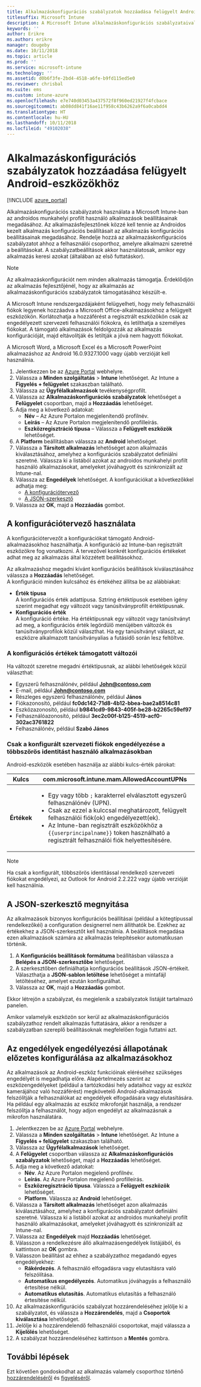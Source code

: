 ```yaml
---
title: Alkalmazáskonfigurációs szabályzatok hozzáadása felügyelt Android-eszközökhöz
titlesuffix: Microsoft Intune
description: A Microsoft Intune alkalmazáskonfigurációs szabályzataival beállításokat adhat meg a felhasználók által futtatott, androidos munkahelyi profilt használó alkalmazásokhoz.
keywords: ''
author: Erikre
ms.author: erikre
manager: dougeby
ms.date: 10/11/2018
ms.topic: article
ms.prod: ''
ms.service: microsoft-intune
ms.technology: ''
ms.assetid: d0b6f3fe-2bd4-4518-a6fe-b9fd115ed5e0
ms.reviewer: chrisbal
ms.suite: ems
ms.custom: intune-azure
ms.openlocfilehash: e7e740d03453a437572f8f960ed21927f4fcbace
ms.sourcegitcommit: ab08dd841f16ae11f958c43b6262a9f6a0cabdd4
ms.translationtype: HT
ms.contentlocale: hu-HU
ms.lasthandoff: 10/11/2018
ms.locfileid: "49102038"
---
```

# <a name="add-app-configuration-policies-for-managed-android-devices"></a>Alkalmazáskonfigurációs szabályzatok hozzáadása felügyelt Android-eszközökhöz

[!INCLUDE [azure_portal](./includes/azure_portal.md)]

Alkalmazáskonfigurációs szabályzatok használata a Microsoft Intune-ban az androidos munkahelyi profilt használó alkalmazások beállításainak megadásához. Az alkalmazásfejlesztőnek közzé kell tennie az Androidos kezelt alkalmazás konfigurációs beállításait az alkalmazás konfigurációs beállításainak megadásához. Rendelje hozzá az alkalmazáskonfigurációs szabályzatot ahhoz a felhasználói csoporthoz, amelyre alkalmazni szeretné a beállításokat.  A szabályzatbeállítások akkor használatosak, amikor egy alkalmazás keresi azokat (általában az első futtatáskor).

> [!Note]  
> Az alkalmazáskonfigurációt nem minden alkalmazás támogatja. Érdeklődjön az alkalmazás fejlesztőjénél, hogy az alkalmazás az alkalmazáskonfigurációs szabályzatok támogatásához készült-e.<p></p>
> A Microsoft Intune rendszergazdájaként felügyelheti, hogy mely felhasználói fiókok legyenek hozzáadva a Microsoft Office-alkalmazásokhoz a felügyelt eszközökön. Korlátozhatja a hozzáférést a regisztrált eszközökön csak az engedélyezett szervezeti felhasználói fiókokra, és letilthatja a személyes fiókokat. A támogató alkalmazások feldolgozzák az alkalmazás konfigurációját, majd eltávolítják és letiltják a jóvá nem hagyott fiókokat.<p></p>
> A Microsoft Word, a Microsoft Excel és a Microsoft PowerPoint alkalmazáshoz az Android 16.0.9327.1000 vagy újabb verzióját kell használnia.

1. Jelentkezzen be az [Azure Portal](https://portal.azure.com) webhelyre.
2. Válassza a **Minden szolgáltatás** > **Intune** lehetőséget. Az Intune a **Figyelés + felügyelet** szakaszban található.
3. Válassza az **Ügyfélalkalmazások** tevékenységprofilt.
4. Válassza az **Alkalmazáskonfigurációs szabályzatok** lehetőséget a **Felügyelet** csoportban, majd a **Hozzáadás** lehetőséget.
5. Adja meg a következő adatokat:
    - **Név** – Az Azure Portalon megjelenítendő profilnév.
    - **Leírás** – Az Azure Portalon megjelenítendő profilleírás.
    - **Eszközregisztráció típusa** – Válassza a **Felügyelt eszközök** lehetőséget.
6. A **Platform** beállításban válassza az **Android** lehetőséget.
7. Válassza a **Társított alkalmazás** lehetőséget azon alkalmazás kiválasztásához, amelyhez a konfigurációs szabályzatot definiálni szeretné. Válassza ki a listából azokat az androidos munkahelyi profilt használó alkalmazásokat, amelyeket jóváhagyott és szinkronizált az Intune-nal.
8. Válassza az **Engedélyek** lehetőséget. A konfigurációkat a következőkkel adhatja meg:
    - [A konfigurációtervező](#Use-the-configuration-designer)
    - [A JSON-szerkesztő](#Enter-the-JSON-editor)
9. Válassza az **OK**, majd a **Hozzáadás** gombot.

## <a name="use-the-configuration-designer"></a>A konfigurációtervező használata

A konfigurációtervezőt a konfigurációkat támogató Android-alkalmazásokhoz használhatja. A konfiguráció az Intune-ban regisztrált eszközökre fog vonatkozni. A tervezővel konkrét konfigurációs értékeket adhat meg az alkalmazás által közzétett beállításokhoz.

Az alkalmazáshoz megadni kívánt konfigurációs beállítások kiválasztásához válassza a **Hozzáadás** lehetőséget.  
A konfiguráció minden kulcsához és értékéhez állítsa be az alábbiakat:

  - **Érték típusa**  
    A konfigurációs érték adattípusa. Sztring értéktípusok esetében igény szerint megadhat egy változót vagy tanúsítványprofilt értéktípusnak.
  - **Konfigurációs érték**  
    A konfiguráció értéke. Ha értéktípusnak egy változót vagy tanúsítványt ad meg, a konfigurációs érték legördülő menüjében változók és tanúsítványprofilok közül választhat.  Ha egy tanúsítványt választ, az eszközre alkalmazott tanúsítványalias a futásidő során lesz feltöltve.
    
### <a name="supported-variables-for-configuration-values"></a>A konfigurációs értékek támogatott változói

Ha változót szeretne megadni értéktípusnak, az alábbi lehetőségek közül választhat:
- Egyszerű felhasználónév, például **John@contoso.com**
- E-mail, például **John@contoso.com**
- Részleges egyszerű felhasználónév, például **János**
- Fiókazonosító, például **fc0dc142-71d8-4b12-bbea-bae2a8514c81**
- Eszközazonosító, például **b9841cd9-9843-405f-be28-b2265c59ef97**
- Felhasználóazonosító, például **3ec2c00f-b125-4519-acf0-302ac3761822**
- Felhasználónév, például **Szabó János**

### <a name="allow-only-configured-organization-accounts-in-multi-identity-apps"></a>Csak a konfigurált szervezeti fiókok engedélyezése a többszörös identitást használó alkalmazásokban 

Android-eszközök esetében használja az alábbi kulcs-érték párokat:

| **Kulcs** | com.microsoft.intune.mam.AllowedAccountUPNs |
|--------|-------------------------------------------------------------------------------------------------------------------------------------------------------------------------------------------------------------------------------|
| **Értékek** | <ul><li>Egy vagy több <code>;</code> karakterrel elválasztott egyszerű felhasználónév (UPN).</li><li>Csak az ezzel a kulccsal meghatározott, felügyelt felhasználói fiók(ok) engedélyezett(ek).</li><li> Az Intune-ban regisztrált eszközökhöz a <code>{{userprincipalname}}</code> token használható a regisztrált felhasználói fiók helyettesítésére.</li></ul> |

   > [!NOTE]
   > Ha csak a konfigurált, többszörös identitással rendelkező szervezeti fiókokat engedélyezi, az Outlook for Android 2.2.222 vagy újabb verzióját kell használnia. 

## <a name="enter-the-json-editor"></a>A JSON-szerkesztő megnyitása

Az alkalmazások bizonyos konfigurációs beállításai (például a kötegtípussal rendelkezőkéi) a configuration designerrel nem állíthatók be. Ezekhez az értékekhez a JSON-szerkesztőt kell használnia. A beállítások megadása ezen alkalmazások számára az alkalmazás telepítésekor automatikusan történik.

1. A **Konfigurációs beállítások formátuma** beállításban válassza a **Belépés a JSON-szerkesztőbe** lehetőséget.
2. A szerkesztőben definiálhatja konfigurációs beállítások JSON-értékeit. Választhatja a **JSON-sablon letöltése** lehetőséget a mintafájl letöltéséhez, amelyet ezután konfigurálhat.
3. Válassza az **OK**, majd a **Hozzáadás** gombot.

Ekkor létrejön a szabályzat, és megjelenik a szabályzatok listáját tartalmazó panelen.

Amikor valamelyik eszközön sor kerül az alkalmazáskonfigurációs szabályzathoz rendelt alkalmazás futtatására, akkor a rendszer a szabályzatban szereplő beállításoknak megfelelően fogja futtatni azt.

## <a name="preconfigure-the-permissions-grant-state-for-apps"></a>Az engedélyek engedélyezési állapotának előzetes konfigurálása az alkalmazásokhoz

Az alkalmazások az Android-eszköz funkcióinak eléréséhez szükséges engedélyét is megadhatja előre. Alapértelmezés szerint az eszközengedélyeket (például a tartózkodási hely adataihoz vagy az eszköz kamerájához való hozzáférést) megkövetelő Android-alkalmazások felszólítják a felhasználókat az engedélyek elfogadására vagy elutasítására. Ha például egy alkalmazás az eszköz mikrofonját használja, a rendszer felszólítja a felhasználót, hogy adjon engedélyt az alkalmazásnak a mikrofon használatára.

1. Jelentkezzen be az [Azure Portal](https://portal.azure.com) webhelyre.
2. Válassza a **Minden szolgáltatás** > **Intune** lehetőséget. Az Intune a **Figyelés + felügyelet** szakaszban található.
3. Válassza az **Ügyfélalkalmazások** lehetőséget.
3. A **Felügyelet** csoportban válassza az **Alkalmazáskonfigurációs szabályzatok** lehetőséget, majd a **Hozzáadás** lehetőséget.
4. Adja meg a következő adatokat:
    - **Név**. Az Azure Portalon megjelenő profilnév.
    - **Leírás**. Az Azure Portalon megjelenő profilleírás.
    - **Eszközregisztráció típusa**. Válassza a **Felügyelt eszközök** lehetőséget.
    - **Platform**. Válassza az **Android** lehetőséget.
5. Válassza a **Társított alkalmazás** lehetőséget azon alkalmazás kiválasztásához, amelyhez a konfigurációs szabályzatot definiálni szeretné. Válassza ki a listából azokat az androidos munkahelyi profilt használó alkalmazásokat, amelyeket jóváhagyott és szinkronizált az Intune-nal.
6. Válassza az **Engedélyek** majd **Hozzáadás** lehetőséget.
7. Válasszon a rendelkezésre álló alkalmazásengedélyek listájából, és kattintson az **OK** gombra.
8. Válasszon beállítást az ehhez a szabályzathoz megadandó egyes engedélyekhez:
    - **Rákérdezés**. A felhasználó elfogadásra vagy elutasításra való felszólítása.
    - **Automatikus engedélyezés**. Automatikus jóváhagyás a felhasználó értesítése nélkül.
    - **Automatikus elutasítás**. Automatikus elutasítás a felhasználó értesítése nélkül.
9. Az alkalmazáskonfigurációs szabályzat hozzárendeléséhez jelölje ki a szabályzatot, és válassza a **Hozzárendelés**, majd a **Csoportok kiválasztása** lehetőséget.
10. Jelölje ki a hozzárendelendő felhasználói csoportokat, majd válassza a **Kijelölés** lehetőséget.
11. A szabályzat hozzárendeléséhez kattintson a **Mentés** gombra.

## <a name="next-steps"></a>További lépések

Ezt követően gondoskodhat az alkalmazás valamely csoporthoz történő [hozzárendeléséről](apps-deploy.md) és [figyeléséről](apps-monitor.md).

